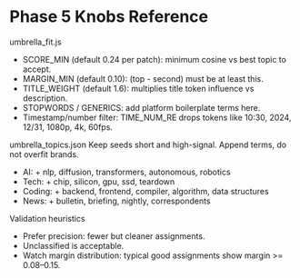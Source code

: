 # Phase 5 Knobs Reference

umbrella_fit.js
- SCORE_MIN (default 0.24 per patch): minimum cosine vs best topic to accept.
- MARGIN_MIN (default 0.10): (top - second) must be at least this.
- TITLE_WEIGHT (default 1.6): multiplies title token influence vs description.
- STOPWORDS / GENERICS: add platform boilerplate terms here.
- Timestamp/number filter: TIME_NUM_RE drops tokens like 10:30, 2024, 12/31, 1080p, 4k, 60fps.

umbrella_topics.json
Keep seeds short and high-signal. Append terms, do not overfit brands.
- AI: + nlp, diffusion, transformers, autonomous, robotics
- Tech: + chip, silicon, gpu, ssd, teardown
- Coding: + backend, frontend, compiler, algorithm, data structures
- News: + bulletin, briefing, nightly, correspondents

Validation heuristics
- Prefer precision: fewer but cleaner assignments.
- Unclassified is acceptable.
- Watch margin distribution: typical good assignments show margin >= 0.08–0.15.
